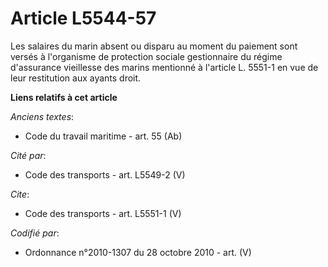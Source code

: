 # Article L5544-57

Les salaires du marin absent ou disparu au moment du paiement sont versés à l'organisme de protection sociale gestionnaire du
régime d'assurance vieillesse des marins mentionné à l'article L. 5551-1 en vue de leur restitution aux ayants droit.

**Liens relatifs à cet article**

_Anciens textes_:

  - Code du travail maritime - art. 55 (Ab)

_Cité par_:

  - Code des transports - art. L5549-2 (V)

_Cite_:

  - Code des transports - art. L5551-1 (V)

_Codifié par_:

  - Ordonnance n°2010-1307 du 28 octobre 2010 - art. (V)
